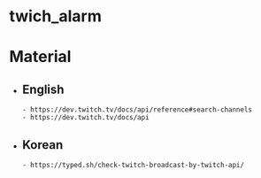 # twich_alarm
  
# Material
  - ## English
        - https://dev.twitch.tv/docs/api/reference#search-channels
        - https://dev.twitch.tv/docs/api
  - ## Korean
        - https://typed.sh/check-twitch-broadcast-by-twitch-api/
